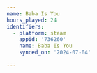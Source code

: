 ```yaml
---
name: Baba Is You
hours_played: 24
identifiers:
  - platform: steam
    appid: '736260'
    name: Baba Is You
    synced_on: '2024-07-04'

---
```

